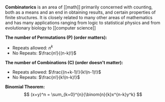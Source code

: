 **Combinatorics** is an area of [[math]] primarily concerned with counting, both as a means and an end in obtaining results, and certain properties of finite structures. It is closely related to many other areas of mathematics and has many applications ranging from logic to statistical physics and from evolutionary biology to [[computer science]]


**The number of Permutations (P) (order matters):**
* Repeats allowed: $n^k$
* No Repeats: $\frac{n!}{(n-k)!}$

**The number of Combinations (C) (order doesn't matter):**
* Repeats allowed: $\frac{(n+k-1)!}{k!(n-1)!}$
* No Repeats: $\frac{n!}{k!(n-k)!}$

**Binomial Theorem:**
$$
(x+y)^n = \sum_{k=0}^{n}{\binom{n}{k}x^{n-k}y^k}
$$